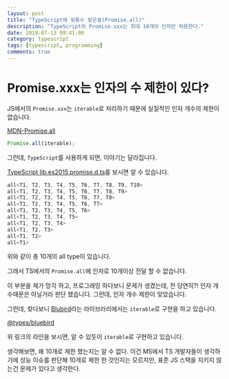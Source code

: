 ```yaml
---
layout: post
title: "TypeScript에 뒷통수 맞은썰(Promise.all)"
description: "TypeScript의 Promise.xxx는 최대 10개의 인자만 허용한다."
date: 2019-07-13 09:41:00
category: typescript
tags: [typescript, programming]
comments: true
---
```


# Promise.xxx는 인자의 수 제한이 있다? 

JS에서의 `Promise.xxx`는 `iterable`로 처리하기 때문에 실질적인 인자 개수의 제한이 없습니다. 

[MDN-Promise.all](https://developer.mozilla.org/ko/docs/Web/JavaScript/Reference/Global_Objects/Promise/all)

```javascript
Promise.all(iterable);
```

그런데, `TypeScript`를 사용하게 되면, 이야기는 달라집니다. 


[TypeScript lib.es2015.promise.d.ts](https://github.com/microsoft/TypeScript/blob/master/lib/lib.es2015.promise.d.ts#L41)를 보시면 알 수 있습니다. 

```typescript
all<T1, T2, T3, T4, T5, T6, T7, T8, T9, T10>
all<T1, T2, T3, T4, T5, T6, T7, T8, T9>
all<T1, T2, T3, T4, T5, T6, T7, T8>
all<T1, T2, T3, T4, T5, T6, T7>
all<T1, T2, T3, T4, T5, T6>
all<T1, T2, T3, T4, T5>
all<T1, T2, T3, T4>
all<T1, T2, T3>
all<T1, T2>
all<T1>
```

위와 같이 총 10개의 all type이 있습니다. 

그래서 TS에서의 `Promise.all`에 인자로 10개이상 전달 할 수 없습니다. 

이 부분을 제가 망각 하고, 프로그래밍 하다보니 문제가 생겼는데, 전 당연히?! 인자 개수때문은 아닐거라 판단 했습니다.
그런데, 인자 개수 제한이 맞았습니다. 

그런데, 찾다보니 [Blubird](http://bluebirdjs.com/docs/getting-started.html)라는 라이브러리에서는 `iterable`로 구현을 하고 있습니다. 

[@types/bluebird](https://github.com/DefinitelyTyped/DefinitelyTyped/blob/master/types/bluebird/index.d.ts#L570)

위 링크의 라인을 보시면, 알 수 있듯이 `iterable`로 구현하고 있습니다. 

생각해보면, 왜 10개로 제한 했는지는 알 수 없다. 이건 MS에서 TS 개발자들이 생각하기에 성능 이슈를 판단해 10개로 제한 한 것인지는 모르지만, 표준 JS 스택을 지키지 않는건 문제가 있다고 생각한다.
